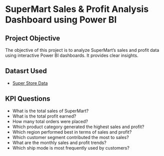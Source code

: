 # SuperMart Sales & Profit Analysis Dashboard using Power BI

## Project Objective
The objective of this project is to analyze SuperMart’s sales and profit data using interactive Power BI dashboards.
It provides clear insights.

## Datasrt Used
- <a href="https://github.com/Pritamkr-22/FUTURE_DS_01/blob/main/superstore.xls.zip)"> Super Store Data</a>

## KPI Questions
- What is the total sales of SuperMart?
- What is the total profit earned?
- How many total orders were placed?
- Which product category generated the highest sales and profit?
- Which region performed best in terms of sales and profit?
- Which customer segment contributed the most to sales?
- What are the monthly sales and profit trends?
- Which ship mode is most frequently used by customers?
